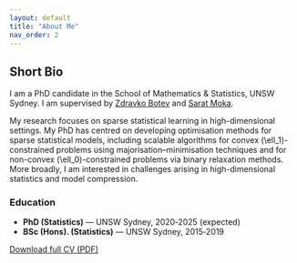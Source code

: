 ```yaml
---
layout: default
title: "About Me"
nav_order: 2
---
```


## Short Bio

I am a PhD candidate in the School of Mathematics & Statistics, UNSW Sydney. I am 
supervised by [Zdravko Botev](https://web.maths.unsw.edu.au/~zdravkobotev/) and [Sarat Moka](https://saratmoka.com/).  

 My research focuses on sparse statistical learning in high-dimensional settings. My PhD has centred on developing optimisation methods for sparse statistical models, including scalable algorithms for convex \(\ell_1\)-constrained problems using majorisation–minimisation techniques and for non-convex \(\ell_0\)-constrained problems via binary relaxation methods. More broadly, I am interested in challenges arising in high-dimensional statistics and model compression.

### Education
* **PhD (Statistics)** — UNSW Sydney, 2020‑2025 (expected)  
* **BSc (Hons). (Statistics)** —  UNSW Sydney, 2015‑2019

[Download full CV (PDF)](assets/cv/Anant_Mathur_CV.pdf)
